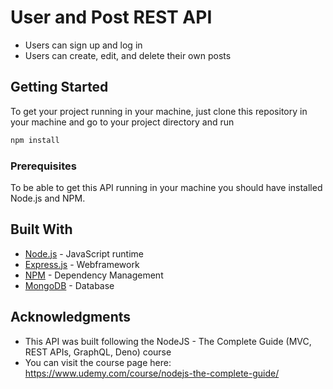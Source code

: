 # User and Post REST API

* Users can sign up and log in
* Users can create, edit, and delete their own posts

## Getting Started

To get your project running in your machine, just clone this repository in your machine and go to your project directory and run 
```bash
npm install
```

### Prerequisites

To be able to get this API running in your machine you should have installed Node.js and NPM.

## Built With

* [Node.js](https://nodejs.org/en/) - JavaScript runtime
* [Express.js](https://expressjs.com) - Webframework
* [NPM](https://www.npmjs.com) - Dependency Management
* [MongoDB](https://www.mongodb.com) - Database


## Acknowledgments

* This API was built following the NodeJS - The Complete Guide (MVC, REST APIs, GraphQL, Deno) course 
* You can visit the course page here: https://www.udemy.com/course/nodejs-the-complete-guide/
